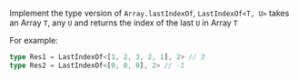 Implement the type version of ```Array.lastIndexOf```, ```LastIndexOf<T, U>```  takes an Array ```T```, any ```U``` and returns the index of the last ```U``` in Array ```T```

For example:

```typescript
type Res1 = LastIndexOf<[1, 2, 3, 2, 1], 2> // 3
type Res2 = LastIndexOf<[0, 0, 0], 2> // -1
```
